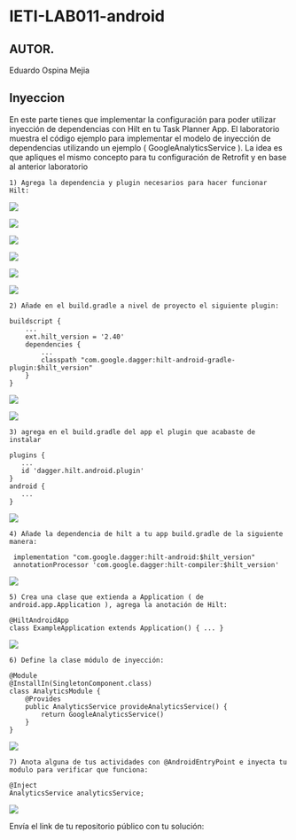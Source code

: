 # IETI-LAB011-android

## AUTOR.

Eduardo Ospina Mejia


## Inyeccion



En este parte tienes que implementar la configuración para poder utilizar inyección de dependencias con Hilt en tu Task Planner App. El laboratorio muestra el código ejemplo para implementar el modelo de inyección de dependencias utilizando un ejemplo ( GoogleAnalyticsService ). La idea es que apliques el mismo concepto para tu configuración de Retrofit y en base al anterior laboratorio

    1) Agrega la dependencia y plugin necesarios para hacer funcionar Hilt:

![](https://i.postimg.cc/bNM1n88g/hilt-1.png)

![](https://i.postimg.cc/DwXLdDwT/hilt-2.png)

![](https://i.postimg.cc/hGRxCrX7/hilt-3.png)

![](https://i.postimg.cc/vm7nCVn2/hilt-4.png)

![](https://i.postimg.cc/xCtz1VtK/hilt-5.png)

![](https://i.postimg.cc/4yyhK2Sj/hilt-6.png)

    2) Añade en el build.gradle a nivel de proyecto el siguiente plugin:

    buildscript {
    	...
    	ext.hilt_version = '2.40'
    	dependencies {
    	    ...
    	    classpath "com.google.dagger:hilt-android-gradle-plugin:$hilt_version"    
        }
    }

![](https://i.postimg.cc/4yyhK2Sj/hilt-6.png)

![](https://i.postimg.cc/2j9WpmqY/hilt-7.png)

    3) agrega en el build.gradle del app el plugin que acabaste de instalar

    plugins { 
       ...
       id 'dagger.hilt.android.plugin'
    }
    android {
       ...
    }

![](https://i.postimg.cc/FH3kJLTF/hilt-8.png)

    4) Añade la dependencia de hilt a tu app build.gradle de la siguiente manera:

     implementation "com.google.dagger:hilt-android:$hilt_version"
     annotationProcessor 'com.google.dagger:hilt-compiler:$hilt_version'

![](https://i.postimg.cc/SK42LxP6/hilt-9.png)



    5) Crea una clase que extienda a Application ( de android.app.Application ), agrega la anotación de Hilt:

    @HiltAndroidApp
    class ExampleApplication extends Application() { ... }

![](https://i.postimg.cc/pVSmGZ7X/hilt-10.png)

    6) Define la clase módulo de inyección:

    @Module
    @InstallIn(SingletonComponent.class)
    class AnalyticsModule {
        @Provides 
        public AnalyticsService provideAnalyticsService() { 
    	    return GoogleAnalyticsService() 
    	}
    }

![](https://i.postimg.cc/LXXsvY31/hilt-11.png)

    7) Anota alguna de tus actividades con @AndroidEntryPoint e inyecta tu modulo para verificar que funciona:

    @Inject
    AnalyticsService analyticsService;

![](https://i.postimg.cc/3Rcxq8tb/hilt-12.png)

Envía el link de tu repositorio público con tu solución:

